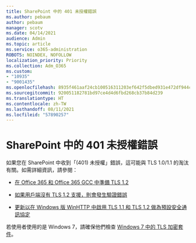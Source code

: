 ```yaml
---
title: SharePoint 中的 401 未授權錯誤
ms.author: pebaum
author: pebaum
manager: scotv
ms.date: 04/14/2021
audience: Admin
ms.topic: article
ms.service: o365-administration
ROBOTS: NOINDEX, NOFOLLOW
localization_priority: Priority
ms.collection: Adm_O365
ms.custom:
- "10935"
- "9001435"
ms.openlocfilehash: 8935f461aaf24cb100516311203ef642f5dbed931e472df944c1cd7e72a8cf4e
ms.sourcegitcommit: 920051182781bd97ce4d4d6fbd268cb37b84d239
ms.translationtype: HT
ms.contentlocale: zh-TW
ms.lasthandoff: 08/11/2021
ms.locfileid: "57890257"
---
```

# <a name="401-unauthorized-error-in-sharepoint"></a>SharePoint 中的 401 未授權錯誤

如果您在 SharePoint 中收到「(401) 未授權」錯誤，這可能與 TLS 1.0/1.1 的淘汰有關。如需詳細資訊，請參閱：

- [在 Office 365 和 Office 365 GCC 中準備 TLS 1.2](https://docs.microsoft.com/microsoft-365/compliance/prepare-tls-1.2-in-office-365)

- [如果用戶端沒有 TLS 1.2 支援，則會發生驗證錯誤](https://docs.microsoft.com/sharepoint/troubleshoot/administration/authentication-errors-tls12-support)

- [更新以在 Windows 版 WinHTTP 中啟用 TLS 1.1 和 TLS 1.2 做為預設安全通訊協定](https://support.microsoft.com/topic/update-to-enable-tls-1-1-and-tls-1-2-as-default-secure-protocols-in-winhttp-in-windows-c4bd73d2-31d7-761e-0178-11268bb10392)

若使用者使用的是 Windows 7，請確保他們檢查 [Windows 7 中的 TLS 加密套件](https://docs.microsoft.com/windows/win32/secauthn/tls-cipher-suites-in-windows-7)。